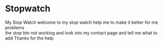 # Stopwatch
My  Stop Watch
welcome to my stop watch 
help me to make it better for me 
problems \
the stop btn not working 
and look into my contact page and tell me what to add 
Thanks for the help
